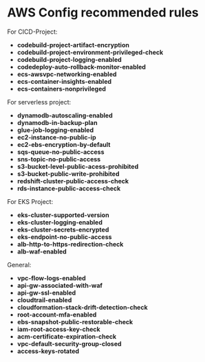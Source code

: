 # AWS Config recommended rules 

For CICD-Project:
- **codebuild-project-artifact-encryption**  
- **codebuild-project-environment-privileged-check**  
- **codebuild-project-logging-enabled**  
- **codedeploy-auto-rollback-monitor-enabled**  
- **ecs-awsvpc-networking-enabled**
- **ecs-container-insights-enabled**
- **ecs-containers-nonprivileged**

For serverless project:
- **dynamodb-autoscaling-enabled**  
- **dynamodb-in-backup-plan**  
- **glue-job-logging-enabled**  
- **ec2-instance-no-public-ip**  
- **ec2-ebs-encryption-by-default**  
- **sqs-queue-no-public-access**  
- **sns-topic-no-public-access**  
- **s3-bucket-level-public-acess-prohibited**  
- **s3-bucket-public-write-prohibited**
- **redshift-cluster-public-access-check**
- **rds-instance-public-access-check**

For EKS Project:
- **eks-cluster-supported-version**  
- **eks-cluster-logging-enabled**  
- **eks-cluster-secrets-encrypted**
- **eks-endpoint-no-public-access**  
- **alb-http-to-https-redirection-check**  
- **alb-waf-enabled**  

General:
- **vpc-flow-logs-enabled**  
- **api-gw-associated-with-waf**  
- **api-gw-ssl-enabled**  
- **cloudtrail-enabled**  
- **cloudformation-stack-drift-detection-check**  
- **root-account-mfa-enabled**  
- **ebs-snapshot-public-restorable-check**  
- **iam-root-access-key-check**  
- **acm-certificate-expiration-check**  
- **vpc-default-security-group-closed**  
- **access-keys-rotated** 